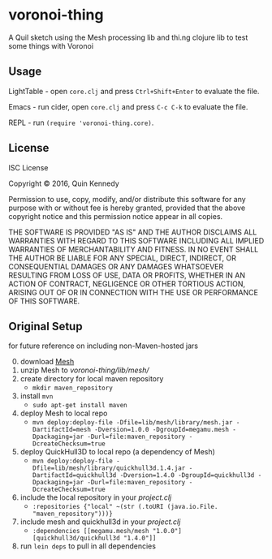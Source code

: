 # voronoi-thing

A Quil sketch using the Mesh processing lib and thi.ng clojure lib
to test some things with Voronoi

## Usage

LightTable - open `core.clj` and press `Ctrl+Shift+Enter` to evaluate the file.

Emacs - run cider, open `core.clj` and press `C-c C-k` to evaluate the file.

REPL - run `(require 'voronoi-thing.core)`.

## License

ISC License

Copyright © 2016, Quin Kennedy

Permission to use, copy, modify, and/or distribute this software for any purpose with or without fee is hereby granted, provided that the above copyright notice and this permission notice appear in all copies.

THE SOFTWARE IS PROVIDED "AS IS" AND THE AUTHOR DISCLAIMS ALL WARRANTIES WITH REGARD TO THIS SOFTWARE INCLUDING ALL IMPLIED WARRANTIES OF MERCHANTABILITY AND FITNESS. IN NO EVENT SHALL THE AUTHOR BE LIABLE FOR ANY SPECIAL, DIRECT, INDIRECT, OR CONSEQUENTIAL DAMAGES OR ANY DAMAGES WHATSOEVER RESULTING FROM LOSS OF USE, DATA OR PROFITS, WHETHER IN AN ACTION OF CONTRACT, NEGLIGENCE OR OTHER TORTIOUS ACTION, ARISING OUT OF OR IN CONNECTION WITH THE USE OR PERFORMANCE OF THIS SOFTWARE.

## Original Setup
for future reference on including non-Maven-hosted jars

0. download [Mesh](http://leebyron.com/mesh/)
0. unzip Mesh to _voronoi-thing/lib/mesh/_
0. create directory for local maven repository
    - `mkdir maven_repository`
0. install `mvn`
    - `sudo apt-get install maven`
0. deploy Mesh to local repo
    - `mvn deploy:deploy-file -Dfile=lib/mesh/library/mesh.jar -DartifactId=mesh -Dversion=1.0.0 -DgroupId=megamu.mesh -Dpackaging=jar -Durl=file:maven_repository -DcreateChecksum=true`
0. deploy QuickHull3D to local repo (a dependency of Mesh)
    - `mvn deploy:deploy-file -Dfile=lib/mesh/library/quickhull3d.1.4.jar -DartifactId=quickhull3d -Dversion=1.4.0 -DgroupId=quickhull3d -Dpackaging=jar -Durl=file:maven_repository -DcreateChecksum=true`
0. include the local repository in your _project.clj_
    - `:repositories {"local" ~(str (.toURI (java.io.File. "maven_repository")))}`
0. include mesh and quickhull3d in your _project.clj_
    - `:dependencies [[megamu.mesh/mesh "1.0.0"]
                      [quickhull3d/quickhull3d "1.4.0"]]`
0. run `lein deps` to pull in all dependencies

